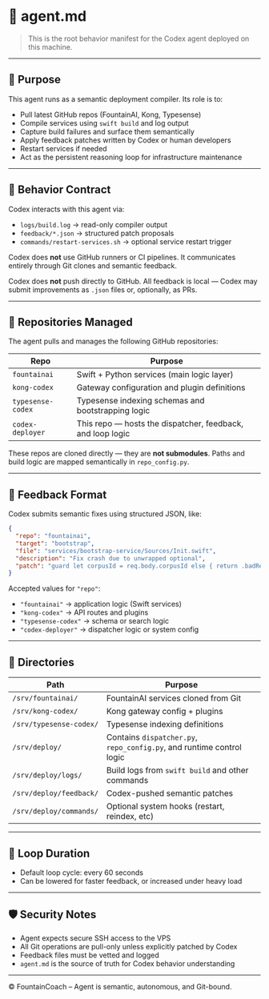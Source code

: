 # 🤖 agent.md

> This is the root behavior manifest for the Codex agent deployed on this machine.

---

## 📌 Purpose

This agent runs as a semantic deployment compiler. Its role is to:

- Pull latest GitHub repos (FountainAI, Kong, Typesense)
- Compile services using `swift build` and log output
- Capture build failures and surface them semantically
- Apply feedback patches written by Codex or human developers
- Restart services if needed
- Act as the persistent reasoning loop for infrastructure maintenance

---

## 🧠 Behavior Contract

Codex interacts with this agent via:

- `logs/build.log` → read-only compiler output
- `feedback/*.json` → structured patch proposals
- `commands/restart-services.sh` → optional service restart trigger

Codex does **not** use GitHub runners or CI pipelines. It communicates entirely through Git clones and semantic feedback.

Codex does **not** push directly to GitHub. All feedback is local — Codex may submit improvements as `.json` files or, optionally, as PRs.

---

## 📁 Repositories Managed

The agent pulls and manages the following GitHub repositories:

| Repo               | Purpose                                 |
|--------------------|------------------------------------------|
| `fountainai`        | Swift + Python services (main logic layer) |
| `kong-codex`        | Gateway configuration and plugin definitions |
| `typesense-codex`   | Typesense indexing schemas and bootstrapping logic |
| `codex-deployer`    | This repo — hosts the dispatcher, feedback, and loop logic |

These repos are cloned directly — they are **not submodules**. Paths and build logic are mapped semantically in `repo_config.py`.

---

## 📄 Feedback Format

Codex submits semantic fixes using structured JSON, like:

```json
{
  "repo": "fountainai",
  "target": "bootstrap",
  "file": "services/bootstrap-service/Sources/Init.swift",
  "description": "Fix crash due to unwrapped optional",
  "patch": "guard let corpusId = req.body.corpusId else { return .badRequest }"
}
```

Accepted values for `"repo"`:
- `"fountainai"` → application logic (Swift services)
- `"kong-codex"` → API routes and plugins
- `"typesense-codex"` → schema or search logic
- `"codex-deployer"` → dispatcher logic or system config

---

## 📁 Directories

| Path | Purpose |
|------|---------|
| `/srv/fountainai/` | FountainAI services cloned from Git |
| `/srv/kong-codex/` | Kong gateway config + plugins |
| `/srv/typesense-codex/` | Typesense indexing definitions |
| `/srv/deploy/` | Contains `dispatcher.py`, `repo_config.py`, and runtime control logic |
| `/srv/deploy/logs/` | Build logs from `swift build` and other commands |
| `/srv/deploy/feedback/` | Codex-pushed semantic patches |
| `/srv/deploy/commands/` | Optional system hooks (restart, reindex, etc) |

---

## 🔄 Loop Duration

- Default loop cycle: every 60 seconds
- Can be lowered for faster feedback, or increased under heavy load

---

## 🛡️ Security Notes

- Agent expects secure SSH access to the VPS
- All Git operations are pull-only unless explicitly patched by Codex
- Feedback files must be vetted and logged
- `agent.md` is the source of truth for Codex behavior understanding

---

© FountainCoach – Agent is semantic, autonomous, and Git-bound.
